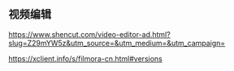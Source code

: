 ## 视频编辑
https://www.shencut.com/video-editor-ad.html?slug=Z29mYW5z&utm_source=&utm_medium=&utm_campaign=

https://xclient.info/s/filmora-cn.html#versions
